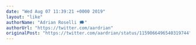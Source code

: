 ```yaml
---
date: "Wed Aug 07 11:39:21 +0000 2019"
layout: "like"
authorName: "Adrian Roselli 🗯"
authorUrl: "https://twitter.com/aardrian"
originalPost: "https://twitter.com/aardrian/status/1159066496540319744"
---
```

